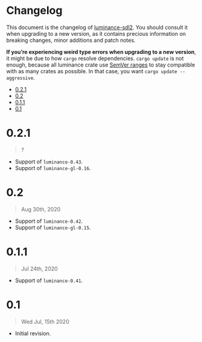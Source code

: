 # Changelog

This document is the changelog of [luminance-sdl2](https://crates.io/crates/luminance-sdl2).
You should consult it when upgrading to a new version, as it contains precious information on
breaking changes, minor additions and patch notes.

**If you’re experiencing weird type errors when upgrading to a new version**, it might be due to
how `cargo` resolve dependencies. `cargo update` is not enough, because all luminance crate use
[SemVer ranges](https://doc.rust-lang.org/cargo/reference/specifying-dependencies.html) to stay
compatible with as many crates as possible. In that case, you want `cargo update --aggressive`.

<!-- vim-markdown-toc GFM -->

* [0.2.1](#021)
* [0.2](#02)
* [0.1.1](#011)
* [0.1](#01)

<!-- vim-markdown-toc -->

# 0.2.1

> ?

- Support of `luminance-0.43`.
- Support of `luminance-gl-0.16`.

# 0.2

> Aug 30th, 2020

- Support of `luminance-0.42`.
- Support of `luminance-gl-0.15`.

# 0.1.1

> Jul 24th, 2020

- Support of `luminance-0.41`.

# 0.1

> Wed Jul, 15th 2020

- Initial revision.
